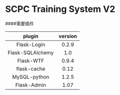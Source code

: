 SCPC Training System V2
=======




####需要插件
  
plugin				|   version	| 
:----------------:	|	:-----------:	|	
Flask-Login			|	0.2.9			|	
Flask-SQLAlchemy	|	1.0				|	
Flask-WTF			|	0.9.4			|	
flask-cache			|	0.12			|	
MySQL-python		|	1.2.5			|
Flask-Admin			|	1.07			|
